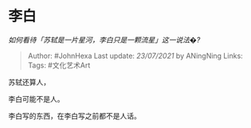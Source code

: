 # 李白
*如何看待「苏轼是一片星河，李白只是一颗流星」这一说法�?*

> Author: #JohnHexa
Last update: *23/07/2021* by ANingNing
Links:
Tags: #文化艺术Art


 
苏轼还算人，

李白可能不是人。

李白写的东西，在李白写之前都不是人话。



